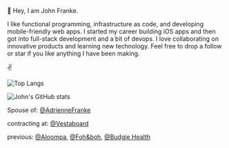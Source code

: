 👋 Hey, I am John Franke.

I like functional programming, infrastructure as code, and developing mobile-friendly web apps. I started my career building iOS apps and then got into full-stack development and a bit of devops. I love collaborating on innovative products and learning new technology. Feel free to drop a follow or star if you like anything I have been making.

✌️

![Top Langs](https://github-readme-stats.vercel.app/api/top-langs/?username=jottenlips&hide=Jupyter%20Notebook,html,reason,svelte&layout=compact&langs_count=8&theme=dark&custom_title=Languages%20I%20Use)

![John's GitHub stats](https://github-readme-stats.vercel.app/api?username=jottenlips&count_private=true&theme=dark)

Spouse of: [@AdrienneFranke](https://github.com/adriennefranke)

contracting at: [@Vestaboard](https://github.com/Vestaboard)

previous: [@Aloompa](https://github.com/Aloompa), [@Foh&boh](https://github.com/FOH-BOH), [@Budgie Health](https://github.com/budgie-health)
